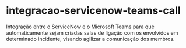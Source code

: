 # integracao-servicenow-teams-call

Integração entre o ServiceNow e o Microsoft Teams para que automaticamente sejam criadas salas de ligação com os envolvidos em determinado incidente, visando agilizar a comunicação dos membros.

